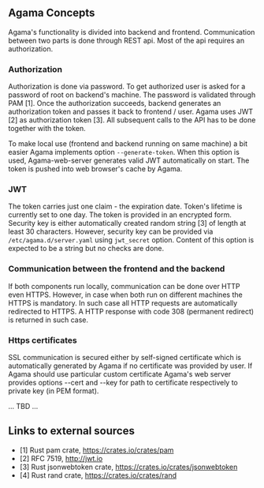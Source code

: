 ## Agama Concepts

Agama's functionality is divided into backend and frontend. Communication between two parts is done through REST api. Most of the api requires an authorization.

### Authorization

Authorization is done via password. To get authorized user is asked for a password of root on backend's machine. The password is validated through PAM [1]. Once the authorization succeeds, backend generates an authorization token and passes it back to frontend / user. Agama uses JWT [2] as authorization token [3]. All subsequent calls to the API has to be done together with the token.

To make local use (frontend and backend running on same machine) a bit easier Agama implements option ```--generate-token```. When this option is used, Agama-web-server generates valid JWT automatically on start. The token is pushed into web browser's cache by Agama.

### JWT

The token carries just one claim - the expiration date. Token's lifetime is currently set to one day. The token is provided in an encrypted form. Security key is either automatically created random string [3] of length at least 30 characters. However, security key can be provided via ```/etc/agama.d/server.yaml``` using ```jwt_secret``` option. Content of this option is expected to be a string but no checks are done.

### Communication between the frontend and the backend

If both components run locally, communication can be done over HTTP even HTTPS. However, in case when both run on different machines the HTTPS is mandatory. In such case all HTTP requests are automatically redirected to HTTPS. A HTTP response with code 308 (permanent redirect) is returned in such case.

### Https certificates

SSL communication is secured either by self-signed certificate which is automatically generated by Agama if no certificate was provided by user. If Agama should use particular custom certificate Agama's web server provides options --cert and --key for path to certificate respectively to private key (in PEM format).

... TBD ...

## Links to external sources

- [1] Rust pam crate, https://crates.io/crates/pam
- [2] RFC 7519, http://jwt.io
- [3] Rust jsonwebtoken crate, https://crates.io/crates/jsonwebtoken
- [4] Rust rand crate, https://crates.io/crates/rand
